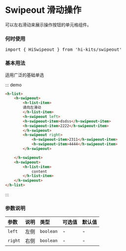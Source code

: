 # Swipeout 滑动操作

可以左右滑动来展示操作按钮的单元格组件。

### 何时使用
<pre class="language-ts">
import { HiSwipeout } from 'hi-kits/swipeout'
</pre>

### 基本用法

适用广泛的基础单选

::: demo
```html
<h-list>
    <h-swipeout>
        <h-list-item>
        请向左滑动
        </h-list-item>
        <h-swipeout left>
        <h-swipeout-item>dsdss</h-swipeout-item>
        <h-swipeout-item>2222</h-swipeout-item>
        </h-swipeout>
        <h-swipeout right>
            <h-swipeout-item>2311</h-swipeout-item>
            <h-swipeout-item>4444</h-swipeout-item>
        </h-swipeout>

    </h-swipeout>
    <h-swipeout>
        <h-list-item>
            content
        </h-list-item>
    </h-swipeout>
</h-list>
```
:::

### 参数说明

|参数|说明|类型|可选值|默认值
|:--|:--|:--|:-----|:---
| `left`| 左侧 |  `boolean` | - | -
| `right`| 右侧 |  `boolean` | - | -
